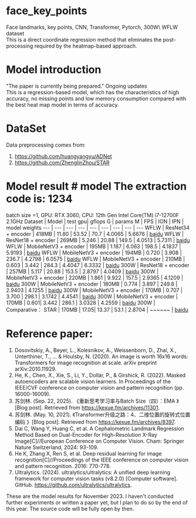 # face_key_points
Face landmarks, key points, CNN, Transformer, Pytorch, 300W\ WFLW dataset    
This is a direct coordinate regression method that eliminates the post-processing required by the heatmap-based approach.
# Model introduction
"The paper is currently being prepared." Ongoing updates  
This is a regression-based model, which has the characteristics of high accuracy, no missing points and low memory consumption compared with the best heat map model in terms of accuracy.

# DataSet
Data preprocessing comes from: 
1. https://github.com/huangyangyu/ADNet
2. https://github.com/ZhenglinZhou/STAR

# Model result # model The extraction code is: 1234
batch size =1, GPU: RTX 3060,  CPU: 12th Gen Intel Core(TM) i7-12700F 2.1GHz
Dataset | Model | test gpu| gflops G | params M | FPS  | ION | IPN | model weights 
--- | --- | --- | --- | --- | --- | --- | --- | --- 
WFLW | ResNet34    + encoder | 418MB | 11.80 | 53.52 | 70.7  | 4.0065 | 5.6676 | [baidu](https://pan.baidu.com/s/1_eJ-h2f8McT4FLbvYOblZw)
WFLW | ResNet18    + encoder | 269MB | 5.246 | 20.88 | 149.5 | 4.0513 | 5.7311 | [baidu](https://pan.baidu.com/s/1OXZunG99sPmfzkh_wWPdlg)
WFLW | MobileNetV3 + encoder | 195MB | 1.187 | 6.063 | 198.5 | 4.1837 | 5.9193 | [baidu](https://pan.baidu.com/s/1sRGdWvxnCBm6a_ETL9o2vA)
WFLW | MobileNetV3 + encoder | 194MB | 0.720 | 3.908 | 236.7 | 4.2798 | 6.0575 | [baidu](https://pan.baidu.com/s/1cxT5pok8B3p14fVLbmYCLw)
WFLW | MobileNetV3 + encoder | 210MB | 0.603 | 3.442 | 284.3 | 4.4047 | 6.3332 | [baidu](https://pan.baidu.com/s/12eBRv9EnsFYGSWK06BAxqw)
300W | ResNet18    + encoder | 257MB | 5.117 | 20.88 | 153.5 | 2.8797 | 4.0409 | [baidu](https://pan.baidu.com/s/1NAxkBTTMxx4meAk2Ao54pw)
300W | MobileNetV3 + encoder | 220MB | 1.861 | 9.922 | 157.5 | 2.9365 | 4.1209 | [baidu](https://pan.baidu.com/s/1vYoox7kgyh9rY2RF4IUavg)
300W | MobileNetV3 + encoder | 180MB | 0.774 | 3.897 | 249.8 | 2.9403 | 4.1255 | [baidu](https://pan.baidu.com/s/1qey_OruuDY17mo97n5Nhk)
300W | MobileNetV3 + encoder | 170MB | 0.707 | 3.700 | 298.1 | 3.1742 | 4.4541 | [baidu](https://pan.baidu.com/s/1PakB77oi4r0LAHKuIsQluA)
300W | MobileNetV3 + encoder | 170MB | 0.601|  3.442 | 286.1 | 3.0328 | 4.2559 | [baidu](https://pan.baidu.com/s/1AGtCWIn2nU6xX7nOcwRUwQ)
300W | Comparative：  STAR   | 170MB | 17.05|  13.37 | 53.1 | 2.8704 | ~~~~~~ | [baidu](https://pan.baidu.com/s/1AGtCWIn2nU6xX7nOcwRUwQ)


# Reference paper:
1. Dosovitskiy, A., Beyer, L., Kolesnikov, A., Weissenborn, D., Zhai, X., Unterthiner, T., ... & Houlsby, N. (2020). An image is worth 16x16 words: Transformers for image recognition at scale. arXiv preprint arXiv:2010.11929.   
2. He, K., Chen, X., Xie, S., Li, Y., Dollár, P., & Girshick, R. (2022). Masked autoencoders are scalable vision learners. In Proceedings of the IEEE/CVF conference on computer vision and pattern recognition (pp. 16000-16009).   
3. 苏剑林. (Sep. 22, 2025). 《重新思考学习率与Batch Size（四）：EMA 》[Blog post]. Retrieved from https://kexue.fm/archives/11301.   
4. 苏剑林. (May. 10, 2021). 《Transformer升级之路：4、二维位置的旋转式位置编码 》[Blog post]. Retrieved from https://kexue.fm/archives/8397.   
5. Dai C, Wang Y, Huang C, et al. A Cephalometric Landmark Regression Method Based on Dual-Encoder for High-Resolution X-Ray Image[C]//European Conference on Computer Vision. Cham: Springer Nature Switzerland, 2024: 93-109.   
6. He K, Zhang X, Ren S, et al. Deep residual learning for image recognition[C]//Proceedings of the IEEE conference on computer vision and pattern recognition. 2016: 770-778.   
7. Ultralytics. (2024). ultralytics/ultralytics: A unified deep learning framework for computer vision tasks (v8.2.0) [Computer software]. GitHub. https://github.com/ultralytics/ultralytics.    


These are the model results for November 2023. I haven't conducted further experiments or written a paper yet, but I plan to do so by the end of this year.
The source code will be fully open by then.





